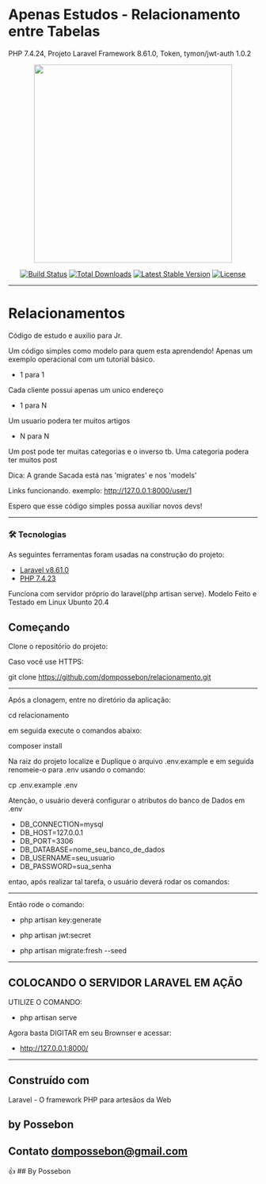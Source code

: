 # Apenas Estudos - Relacionamento entre Tabelas
PHP 7.4.24, Projeto Laravel Framework 8.61.0, Token, tymon/jwt-auth 1.0.2


<p align="center"><a href="https://laravel.com" target="_blank"><img src="https://raw.githubusercontent.com/laravel/art/master/logo-lockup/5%20SVG/2%20CMYK/1%20Full%20Color/laravel-logolockup-cmyk-red.svg" width="400"></a></p>

<p align="center">
<a href="https://travis-ci.org/laravel/framework"><img src="https://travis-ci.org/laravel/framework.svg" alt="Build Status"></a>
<a href="https://packagist.org/packages/laravel/framework"><img src="https://img.shields.io/packagist/dt/laravel/framework" alt="Total Downloads"></a>
<a href="https://packagist.org/packages/laravel/framework"><img src="https://img.shields.io/packagist/v/laravel/framework" alt="Latest Stable Version"></a>
<a href="https://packagist.org/packages/laravel/framework"><img src="https://img.shields.io/packagist/l/laravel/framework" alt="License"></a>
</p>

---------------------------------------------------------

# Relacionamentos

Código de estudo e auxilio para Jr.

Um código simples como modelo para quem esta aprendendo! Apenas um exemplo operacional com um tutorial básico.

- 1 para 1

Cada cliente possui apenas um unico endereço

- 1 para N

Um usuario podera ter muitos artigos

- N para N

Um post pode ter muitas categorias e o inverso tb.
Uma categoria podera ter muitos post

Dica: A grande Sacada está nas 'migrates' e nos 'models'

Links funcionando.
exemplo: http://127.0.0.1:8000/user/1

Espero que esse código simples possa auxiliar novos devs!

---------------------------------------------------------

### 🛠 Tecnologias

As seguintes ferramentas foram usadas na construção do projeto:

- [Laravel v8.61.0](https://laravel.com/docs/8.x)
- [PHP 7.4.23](https://www.php.net/downloads.php#v7.4.23)

Funciona com servidor próprio do laravel(php artisan serve).
Modelo Feito e Testado em Linux Ubunto 20.4

## Começando

Clone o repositório do projeto:

Caso você use HTTPS:

git clone https://github.com/dompossebon/relacionamento.git

---------------------------------------------------------

Após a clonagem, entre no diretório da aplicação:

cd relacionamento

em seguida execute o comandos abaixo:

composer install

Na raiz do projeto localize e Duplique o arquivo .env.example e em seguida renomeie-o para .env usando o comando:

cp .env.example .env

Atenção, o usuário deverá configurar o atributos do banco de Dados em .env

- DB_CONNECTION=mysql
- DB_HOST=127.0.0.1
- DB_PORT=3306
- DB_DATABASE=nome_seu_banco_de_dados
- DB_USERNAME=seu_usuario
- DB_PASSWORD=sua_senha

entao, após realizar tal tarefa, o usuário deverá rodar os comandos:

---------------------------------------------------------

Então rode o comando:

 - php artisan key:generate

 - php artisan jwt:secret
  
 - php artisan migrate:fresh --seed

---------------------------------------------------------

## COLOCANDO O SERVIDOR LARAVEL EM AÇÃO

UTILIZE O COMANDO:

- php artisan serve

Agora basta DIGITAR em seu Brownser e acessar:

-  http://127.0.0.1:8000/

---------------------------------------------------------

## Construído com
Laravel - O framework PHP para artesãos da Web

## by Possebon
## Contato dompossebon@gmail.com

:+1: ## By Possebon

